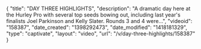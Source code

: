 {
    "title": "DAY THREE HIGHLIGHTS",
    "description": "A dramatic day here at the Hurley Pro with several top seeds bowing out, including last year's finalists Joel Parkinson and Kelly Slater. Rounds 3 and 4 were...",
    "videoid": "158387",
    "date_created": "1398292473",
    "date_modified": "1418181329",
    "type": "captivate",
    "layout": "video",
    "url": "\/v\/day-three-highlights\/158387"
}